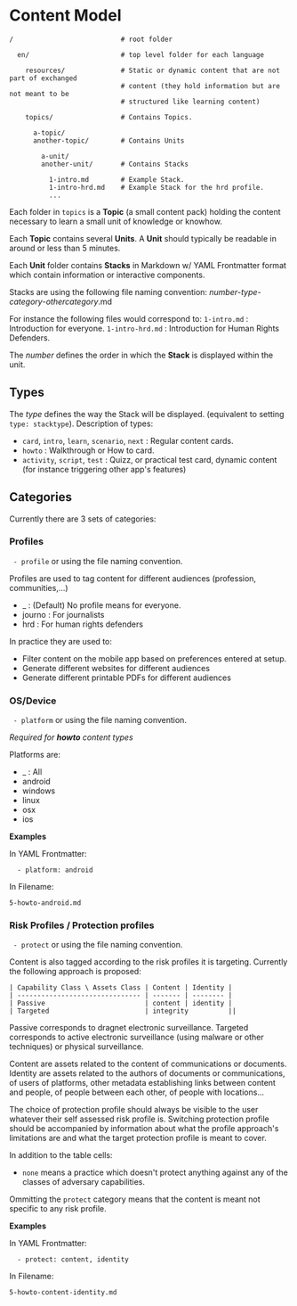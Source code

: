 # Content Model

```
/                           # root folder
  
  en/                       # top level folder for each language

    resources/              # Static or dynamic content that are not part of exchanged 
                            # content (they hold information but are not meant to be 
                            # structured like learning content)

    topics/                 # Contains Topics.

      a-topic/              
      another-topic/        # Contains Units

        a-unit/
        another-unit/       # Contains Stacks

          1-intro.md        # Example Stack.
          1-intro-hrd.md    # Example Stack for the hrd profile.
          ...

```

Each folder in ```topics``` is a **Topic** (a small content pack) holding the content necessary to learn a small unit of knowledge or knowhow. 

Each **Topic** contains several **Units**. A **Unit** should typically be readable in around or less than 5 minutes.

Each **Unit** folder contains **Stacks** in Markdown w/ YAML Frontmatter format which contain information or interactive components.

Stacks are using the following file naming convention:
 _number_-_type_-_category_-_othercategory_.md

For instance the following files would correspond to:
 ```1-intro.md```       : Introduction for everyone.
 ```1-intro-hrd.md```   : Introduction for Human Rights Defenders.

The _number_ defines the order in which the **Stack** is displayed within the unit.

## Types

The _type_ defines the way the Stack will be displayed. (equivalent to setting ```type: stacktype```). Description of types:
 - ```card```, ```intro```, ```learn```, ```scenario```, ```next``` : Regular content cards.
 - ```howto```                                                      : Walkthrough or How to card.
 - ```activity```, ```script```, ```test```                         : Quizz, or practical test card, dynamic content (for instance triggering other app's features)

## Categories

Currently there are 3 sets of categories:

### Profiles

``` - profile``` or using the file naming convention.

Profiles are used to tag content for different audiences (profession, communities,...)

 - _                : (Default) No profile means for everyone.
 - journo           : For journalists
 - hrd              : For human rights defenders

In practice they are used to:

 - Filter content on the mobile app based on preferences entered at setup.
 - Generate different websites for different audiences
 - Generate different printable PDFs for different audiences

### OS/Device

``` - platform``` or using the file naming convention.

_Required for **howto** content types_

Platforms are:
 - _                : All
 - android
 - windows                
 - linux
 - osx
 - ios

__Examples__

In YAML Frontmatter:

```  - platform: android``` 

In Filename:

``` 5-howto-android.md ```

### Risk Profiles / Protection profiles

``` - protect``` or using the file naming convention.

Content is also tagged according to the risk profiles it is targeting. Currently the following approach is proposed:

```
| Capability Class \ Assets Class | Content | Identity |
| ------------------------------- | ------- | -------- |
| Passive                         | content | identity |
| Targeted                        | integrity          ||
```

Passive corresponds to dragnet electronic surveillance.
Targeted corresponds to active electronic surveillance (using malware or other techniques) or physical surveillance.

Content are assets related to the content of communications or documents.
Identity are assets related to the authors of documents or communications, of users of platforms, other metadata establishing links between content and people, of people between each other, of people with locations...

The choice of protection profile should always be visible to the user whatever their self assessed risk profile is. Switching protection profile should be accompanied by information about what the profile approach's limitations are and what the target protection profile is meant to cover.

In addition to the table cells:
 - ```none``` means a practice which doesn't protect anything against any of the classes of adversary capabilities.

Ommitting the ```protect``` category means that the content is meant not specific to any risk profile.

__Examples__

In YAML Frontmatter:

```  - protect: content, identity``` 

In Filename:

``` 5-howto-content-identity.md ```
